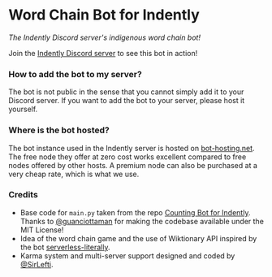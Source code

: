 # Word Chain Bot for Indently
*The Indently Discord server's indigenous word chain bot!*

Join the [Indently Discord server](https://discord.gg/indently-1040343818274340935) to see this bot in action! 

### How to add the bot to my server?
The bot is not public in the sense that you cannot simply add it to your Discord server. If you want to add the bot to your server, 
please host it yourself.

### Where is the bot hosted?
The bot instance used in the Indently server is hosted on [bot-hosting.net](https://bot-hosting.net/?aff=1024746441798856717).
The free node they offer at zero cost works excellent compared to free nodes offered by other hosts. 
A premium node can also be purchased at a very cheap rate, which is what we use.

### Credits
- Base code for `main.py` taken from the repo [Counting Bot for Indently](https://github.com/guanciottaman/counting_bot_indently).
Thanks to [@guanciottaman](https://github.com/guanciottaman) for making the codebase available under the MIT License!
- Idea of the word chain game and the use of Wiktionary API inspired by the bot [serverless-literally](https://github.com/mettlex/serverless-literally).
- Karma system and multi-server support designed and coded by [@SirLefti](https://github.com/SirLefti).
